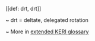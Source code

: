 [[def: drt, drt]]

~ drt = deltate, delegated rotation

~ More in <a href="https://weboftrust.github.io/WOT-terms/docs/glossary/drt">extended KERI glossary</a>
